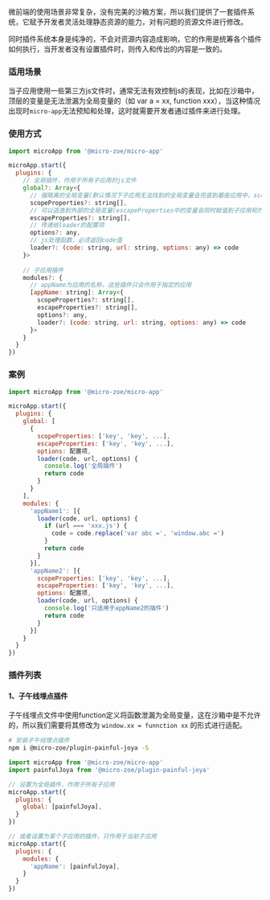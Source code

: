 微前端的使用场景非常复杂，没有完美的沙箱方案，所以我们提供了一套插件系统，它赋予开发者灵活处理静态资源的能力，对有问题的资源文件进行修改。

同时插件系统本身是纯净的，不会对资源内容造成影响，它的作用是统筹各个插件如何执行，当开发者没有设置插件时，则传入和传出的内容是一致的。

### 适用场景
当子应用使用一些第三方js文件时，通常无法有效控制js的表现，比如在沙箱中，顶层的变量是无法泄漏为全局变量的（如 var a = xx, function xxx），当这种情况出现时`micro-app`无法预知和处理，这时就需要开发者通过插件来进行处理。

### 使用方式
```js
import microApp from '@micro-zoe/micro-app'

microApp.start({
  plugins: {
    // 全局插件，作用于所有子应用的js文件
    global?: Array<{
      // 强隔离的全局变量(默认情况下子应用无法找到的全局变量会兜底到基座应用中，scopeProperties可以禁止这种情况)
      scopeProperties?: string[], 
      // 可以逃逸到外部的全局变量(escapeProperties中的变量会同时赋值到子应用和外部真实的window上)
      escapeProperties?: string[], 
      // 传递给loader的配置项
      options?: any,
      // js处理函数，必须返回code值
      loader?: (code: string, url: string, options: any) => code
    }>
  
    // 子应用插件
    modules?: {
      // appName为应用的名称，这些插件只会作用于指定的应用
      [appName: string]: Array<{
        scopeProperties?: string[],
        escapeProperties?: string[], 
        options?: any,
        loader?: (code: string, url: string, options: any) => code
      }>
    }
  }
})
```

### 案例
```js
import microApp from '@micro-zoe/micro-app'

microApp.start({
  plugins: {
    global: [
      {
        scopeProperties: ['key', 'key', ...],
        escapeProperties: ['key', 'key', ...],
        options: 配置项,
        loader(code, url, options) {
          console.log('全局插件')
          return code
        }
      }
    ],
    modules: {
      'appName1': [{
        loader(code, url, options) {
          if (url === 'xxx.js') {
            code = code.replace('var abc =', 'window.abc =')
          }
          return code
        }
      }],
      'appName2': [{
        scopeProperties: ['key', 'key', ...],
        escapeProperties: ['key', 'key', ...],
        options: 配置项,
        loader(code, url, options) {
          console.log('只适用于appName2的插件')
          return code
        }
      }]
    }
  }
})
```

### 插件列表
#### 1、子午线埋点插件
子午线埋点文件中使用function定义将函数泄漏为全局变量，这在沙箱中是不允许的，所以我们需要将其修改为
`window.xx = funnction xx` 的形式进行适配。

```bash
# 安装子午线埋点插件
npm i @micro-zoe/plugin-painful-joya -S
```

```js
import microApp from '@micro-zoe/micro-app'
import painfulJoya from '@micro-zoe/plugin-painful-joya'

// 设置为全局插件，作用于所有子应用
microApp.start({
  plugins: {
    global: [painfulJoya],
  }
})

// 或者设置为某个子应用的插件，只作用于当前子应用
microApp.start({
  plugins: {
    modules: {
      'appName': [painfulJoya],
    }
  }
})
```
